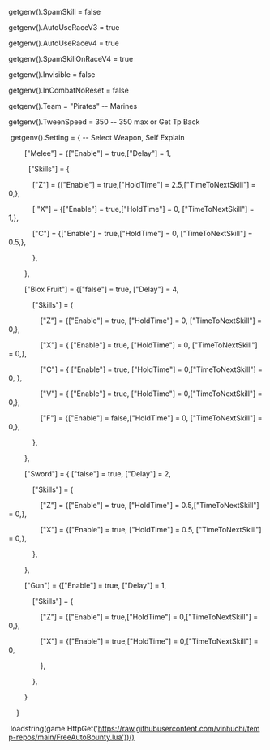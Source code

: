 getgenv().SpamSkill = false

getgenv().AutoUseRaceV3 = true

getgenv().AutoUseRacev4 = true

getgenv().SpamSkillOnRaceV4 = true

getgenv().Invisible = false

getgenv().InCombatNoReset = false

getgenv().Team = "Pirates" -- Marines

getgenv().TweenSpeed = 350 -- 350 max or Get Tp Back

 getgenv().Setting = { -- Select Weapon, Self Explain

        ["Melee"] = {["Enable"] = true,["Delay"] = 1,

          ["Skills"] = {

            ["Z"] = {["Enable"] = true,["HoldTime"] = 2.5,["TimeToNextSkill"] = 0,},

            [ "X"] = {["Enable"] = true,["HoldTime"] = 0, ["TimeToNextSkill"] = 1,},

            ["C"] = {["Enable"] = true,["HoldTime"] = 0, ["TimeToNextSkill"] = 0.5,},

            },

        },

        ["Blox Fruit"] = {["false"] = true, ["Delay"] = 4,

            ["Skills"] = {

                ["Z"] = {["Enable"] = true, ["HoldTime"] = 0, ["TimeToNextSkill"] = 0,},

                ["X"] = { ["Enable"] = true, ["HoldTime"] = 0, ["TimeToNextSkill"] = 0,},

                ["C"] = { ["Enable"] = true, ["HoldTime"] = 0,["TimeToNextSkill"] = 0, },

                ["V"] = { ["Enable"] = true, ["HoldTime"] = 0,["TimeToNextSkill"] = 0,},

                ["F"] = {["Enable"] = false,["HoldTime"] = 0, ["TimeToNextSkill"] = 0,},

            },

        },

        ["Sword"] = { ["false"] = true, ["Delay"] = 2,

            ["Skills"] = {

                ["Z"] = {["Enable"] = true, ["HoldTime"] = 0.5,["TimeToNextSkill"] = 0,},

                ["X"] = {["Enable"] = true, ["HoldTime"] = 0.5, ["TimeToNextSkill"] = 0,},

            },

        },

        ["Gun"] = {["Enable"] = true, ["Delay"] = 1,

            ["Skills"] = {

                ["Z"] = {["Enable"] = true,["HoldTime"] = 0,["TimeToNextSkill"] = 0,},

                ["X"] = {["Enable"] = true,["HoldTime"] = 0,["TimeToNextSkill"] = 0,

                },

            },

        }

    }

 loadstring(game:HttpGet('https://raw.githubusercontent.com/vinhuchi/temp-repos/main/FreeAutoBounty.lua'))()

